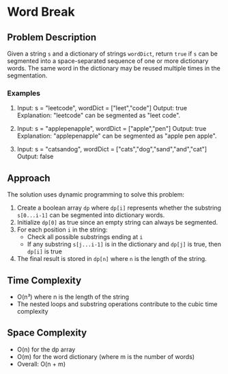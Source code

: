 # Word Break

## Problem Description
Given a string `s` and a dictionary of strings `wordDict`, return `true` if `s` can be segmented into a space-separated sequence of one or more dictionary words. The same word in the dictionary may be reused multiple times in the segmentation.

### Examples
1. Input: s = "leetcode", wordDict = ["leet","code"]
   Output: true
   Explanation: "leetcode" can be segmented as "leet code".

2. Input: s = "applepenapple", wordDict = ["apple","pen"]
   Output: true
   Explanation: "applepenapple" can be segmented as "apple pen apple".

3. Input: s = "catsandog", wordDict = ["cats","dog","sand","and","cat"]
   Output: false

## Approach
The solution uses dynamic programming to solve this problem:
1. Create a boolean array `dp` where `dp[i]` represents whether the substring `s[0...i-1]` can be segmented into dictionary words.
2. Initialize `dp[0]` as true since an empty string can always be segmented.
3. For each position `i` in the string:
   - Check all possible substrings ending at `i`
   - If any substring `s[j...i-1]` is in the dictionary and `dp[j]` is true, then `dp[i]` is true
4. The final result is stored in `dp[n]` where `n` is the length of the string.

## Time Complexity
- O(n³) where n is the length of the string
- The nested loops and substring operations contribute to the cubic time complexity

## Space Complexity
- O(n) for the dp array
- O(m) for the word dictionary (where m is the number of words)
- Overall: O(n + m) 